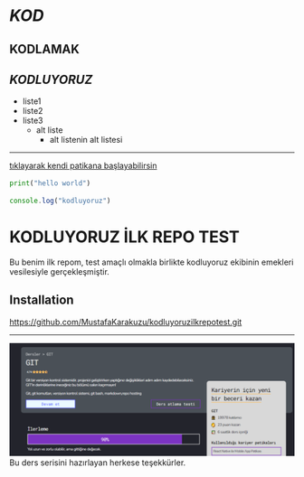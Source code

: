 # *KOD*

## **KODLAMAK**

## ***KODLUYORUZ***

* liste1
* liste2
* liste3
    * alt liste
        * alt listenin alt listesi
-------------------------------------

[tıklayarak kendi patikana başlayabilirsin](http://app.patika.dev)

```python
print("hello world")

```
```javascript
console.log("kodluyoruz")
```
# KODLUYORUZ İLK REPO TEST
Bu benim ilk repom, test amaçlı olmakla birlikte kodluyoruz ekibinin emekleri vesilesiyle gerçekleşmiştir.

## Installation
https://github.com/MustafaKarakuzu/kodluyoruzilkrepotest.git

-------------------------------------
![screenshoot](screenshot.png)
Bu ders serisini hazırlayan herkese teşekkürler.






